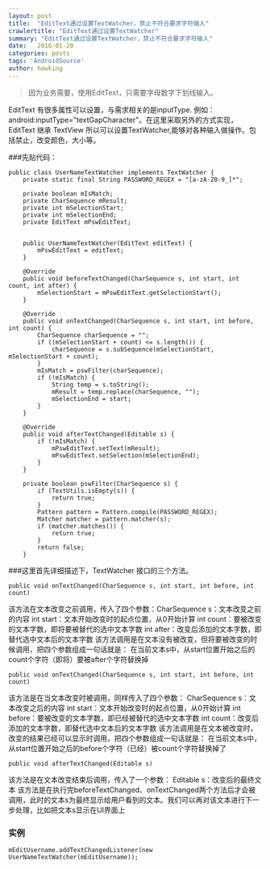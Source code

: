 ```yaml
---
layout: post
title:  "EditText通过设置TextWatcher，禁止不符合要求字符输入"
crawlertitle: "EditText通过设置TextWatcher"
summary: "EditText通过设置TextWatcher，禁止不符合要求字符输入"
date:   2016-01-20
categories: posts
tags: 'AndroidSource'
author: hewking
---
```



> 因为业务需要，使用EditText，只需要字母数字下划线输入。

EditText 有很多属性可以设置，与需求相关的是inputType.
例如：android:inputType="textGapCharacter"。在这里采取另外的方式实现，EditText 继承 TextView 所以可以设置TextWatcher,能够对各种输入做操作。包括禁止，改变颜色，大小等。

###先贴代码：
```
public class UserNameTextWatcher implements TextWatcher {
    private static final String PASSWORD_REGEX = "[a-zA-Z0-9_]*";

    private boolean mIsMatch;
    private CharSequence mResult;
    private int mSelectionStart;
    private int mSelectionEnd;
    private EditText mPswEditText;


    public UserNameTextWatcher(EditText editText) {
        mPswEditText = editText;
    }

    @Override
    public void beforeTextChanged(CharSequence s, int start, int count, int after) {
        mSelectionStart = mPswEditText.getSelectionStart();
    }

    @Override
    public void onTextChanged(CharSequence s, int start, int before, int count) {
        CharSequence charSequence = "";
        if ((mSelectionStart + count) <= s.length()) {
            charSequence = s.subSequence(mSelectionStart, mSelectionStart + count);
        }
        mIsMatch = pswFilter(charSequence);
        if (!mIsMatch) {
            String temp = s.toString();
            mResult = temp.replace(charSequence, "");
            mSelectionEnd = start;
        }
    }

    @Override
    public void afterTextChanged(Editable s) {
        if (!mIsMatch) {
            mPswEditText.setText(mResult);
            mPswEditText.setSelection(mSelectionEnd);
        }
    }

    private boolean pswFilter(CharSequence s) {
        if (TextUtils.isEmpty(s)) {
            return true;
        }
        Pattern pattern = Pattern.compile(PASSWORD_REGEX);
        Matcher matcher = pattern.matcher(s);
        if (matcher.matches()) {
            return true;
        }
        return false;
    }
```

###这里首先详细描述下，TextWatcher 接口的三个方法。
```
public void onTextChanged(CharSequence s, int start, int before, int count)
```
该方法在文本改变之前调用，传入了四个参数：CharSequence s：文本改变之前的内容
int start：文本开始改变时的起点位置，从0开始计算
int count：要被改变的文本字数，即将要被替代的选中文本字数
int after：改变后添加的文本字数，即替代选中文本后的文本字数
该方法调用是在文本没有被改变，但将要被改变的时候调用，把四个参数组成一句话就是： 
在当前文本s中，从start位置开始之后的count个字符（即将）要被after个字符替换掉

```
public void onTextChanged(CharSequence s, int start, int before, int count)
```
该方法是在当文本改变时被调用，同样传入了四个参数：
CharSequence s：文本改变之后的内容
int start：文本开始改变时的起点位置，从0开始计算
int before：要被改变的文本字数，即已经被替代的选中文本字数
int count：改变后添加的文本字数，即替代选中文本后的文本字数
该方法调用是在文本被改变时，改变的结果已经可以显示时调用，把四个参数组成一句话就是： 
在当前文本s中，从start位置开始之后的before个字符（已经）被count个字符替换掉了

```
public void afterTextChanged(Editable s)
```
该方法是在文本改变结束后调用，传入了一个参数：
Editable s：改变后的最终文本
该方法是在执行完beforeTextChanged、onTextChanged两个方法后才会被调用，此时的文本s为最终显示给用户看到的文本。我们可以再对该文本进行下一步处理，比如把文本s显示在UI界面上

### 实例

```
mEditUsername.addTextChangedListener(new UserNameTextWatcher(mEditUsername));
```